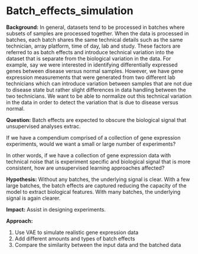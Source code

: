 # Batch_effects_simulation

**Background:**
In general, datasets tend to be processed in batches where subsets of samples are processed together.  When the data is processed in batches, each batch shares the same technical details such as the same technician, array platform, time of day, lab and study.  These factors are referred to as batch effects and introduce technical variation into the dataset that is separate from the biological variation in the data.  For example, say we were interested in identifying differentially expressed genes between disease versus normal samples.  However, we have gene expression measurements that were generated from two different lab technicians which can introduce variation between samples that are not due to disease state but rather slight differences in data handling between the two technicians.  We want to be able to normalize out this technical variation in the data in order to detect the variation that is due to disease versus normal.  

**Question:**
Batch effects are expected to obscure the biological signal that unsupervised analyses extrac.  

If we have a compendium comprised of a collection of gene expression experiments, would we want a small or large number of experiments?

In other words, if we have a collection of gene expression data with technical noise that is experiment specific and biological signal that is more consistent, how are unsupervised learning approaches affected?  

**Hypothesis:**
Without any batches, the underlying signal is clear. With a few large batches, the batch effects are captured reducing the capacity of the model to extract biological features. With many batches, the underlying signal is again clearer.

**Impact:**
Assist in designing experiments.

**Approach:**
1. Use VAE to simulate realistic gene expression data
2. Add different amounts and types of batch effects
3. Compare the similarity between the input data and the batched data
